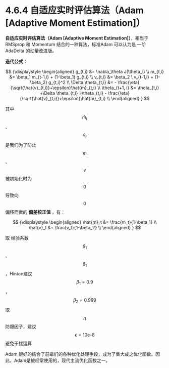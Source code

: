 
# 4.6.4 自适应实时评估算法（Adam [Adaptive Moment Estimation]）

**自适应实时评估算法（Adam [Adaptive Moment Estimation]）**，相当于RMSprop 和 Momentum 结合的一种算法，标准Adam 可以认为是 一阶AdaDelta 的动量改进版。

**迭代公式：**

$$
{\displaystyle 
 \begin{aligned}
   g_{t,i} &= \nabla_\theta J(\theta_i) \\
   m_{t,i} &= \beta_1   m_{t-1,i} + (1-\beta_1) g_{t,i} \\
   v_{t,i} &= \beta_2 \ v_{t-1,i} + (1-\beta_2) g_{t,i}^2 \\
   \Delta \theta_{t,i} &= - \frac{\eta}{\sqrt{\hat{v}_{t,i}}+\epsilon}\hat{m}_{t,i}  \\
   \theta_{t+1, i} &= \theta_{t,i} +\Delta \theta_{t,i} =\theta_{t,i} - \frac{\eta}{\sqrt{\hat{v}_{t,i}}+\epsilon}\hat{m}_{t,i}  \\
 \end{aligned}
}
$$

其中 $$\hat{m}_t$$ 、 $$\hat{v}_t$$ 是我们为了防止 $$m$$ 、 $$v$$ 被初始化时为 $$0$$ 导致向 $$0$$ 偏移而做的 **偏差校正值** ，有：

$$
{\displaystyle 
 \begin{aligned}
   \hat{m}_t &= \frac{m_t}{1-\beta_1}  \\
   \hat{v}_t &= \frac{v_t}{1-\beta_2}  \\
 \end{aligned}
}
$$

取 经验系数 $$\beta_1$$ 、 $$\beta_1$$ ，Hinton建议 $$\beta_1 = 0.9$$ ，$$\beta_2 = 0.999$$
取 $$\eta$$ 防爆因子，建议 $$\epsilon = \text{10e-8}$$ 避免干扰运算

Adam 很好的结合了前辈们的各种优化处理手段，成为了集大成之优化函数。因此，Adam是被经常使用的，现代主流优化函数之一。


[ref]: References_4.md